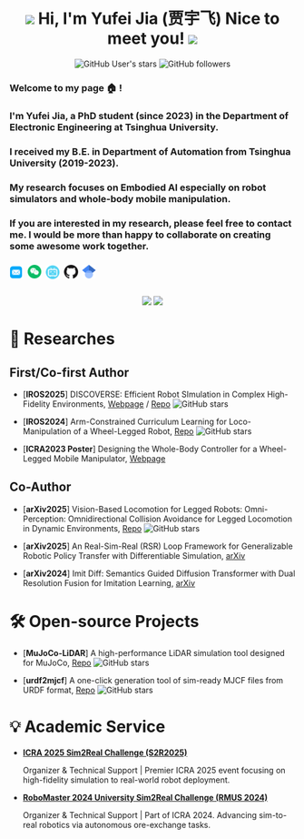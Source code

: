 <div align="center">
  <h1> <img src="https://emojis.slackmojis.com/emojis/images/1531849430/4246/blob-sunglasses.gif?1531849430" width="30"/> Hi, I'm Yufei Jia (贾宇飞) Nice to meet you! <img src="https://media.giphy.com/media/hvRJCLFzcasrR4ia7z/giphy.gif" width="25px"> </h1>
  <img alt="GitHub User's stars" src="https://img.shields.io/github/stars/TATP-233">
  <img alt="GitHub followers" src="https://img.shields.io/github/followers/TATP-233">
</div>

<p align="center">
 <h3> Welcome to my page 🏠 ! </h3> 
 <h3> I'm <b>Yufei Jia</b>, a PhD student (since 2023) in the Department of Electronic Engineering at Tsinghua University. </h3>
 <h3> I received my B.E. in Department of Automation from Tsinghua University (2019-2023). </h3>
 <h3> My research focuses on <b>Embodied AI</b> especially on robot simulators and whole-body mobile manipulation. </h3>
 <h3> If you are interested in my research, please feel free to contact me. I would be more than happy to collaborate on creating some awesome work together. </h3> 
</p>
</br>

<p  style="margin-top: -10px;">
  <a href="mailto:jyf23@mails.tsinghua.edu.cn"><img src="./assets/icon/email.png" height="24px" style="margin-bottom:-4px"></a>&nbsp;
  <a href="./assets/my_wechat.jpg"><img src="./assets/icon/wechat.png" height="24px" style="margin-bottom:-3px"></a>&nbsp; 
  <a href="https://space.bilibili.com/369324290"><img src="./assets/icon/bilibili.png" height="24px" style="margin-bottom:-4px"></a>&nbsp;
  <a href="https://github.com/TATP-233"><img src="./assets/icon/github.png" height="24px" style="margin-bottom:-3px"></a>&nbsp;
  <a href="https://scholar.google.com/citations?user=T7lpt7YAAAAJ&hl=en"><img src="./assets/icon/scholar.png" height="24px" style="margin-bottom:-3px"></a>&nbsp;
</p>
</br>

<div align="center">
  <img height="180em" src="https://github-readme-stats.vercel.app/api/top-langs/?username=TATP-233&layout=compact">
  <img height="180em" src="https://github-readme-stats.vercel.app/api?username=TATP-233&show_icons=true&theme=tokyonight">
</div>

# 📑 Researches

## First/Co-first Author

- [**IROS2025**] DISCOVERSE: Efficient Robot SImulation in Complex High-Fidelity Environments, [Webpage](https://air-discoverse.github.io/) / [Repo](https://github.com/TATP-233/DISCOVERSE) ![GitHub stars](https://img.shields.io/github/stars/TATP-233/DISCOVERSE?style=social)

- [**IROS2024**] Arm-Constrained Curriculum Learning for Loco-Manipulation of a Wheel-Legged Robot, [Repo](https://github.com/aCodeDog/legged-robots-manipulation) ![GitHub stars](https://img.shields.io/github/stars/aCodeDog/legged-robots-manipulation?style=social)

- [**ICRA2023 Poster**] Designing the Whole-Body Controller for a Wheel-Legged Mobile Manipulator, [Webpage](https://air.tsinghua.edu.cn/OpenARX6.htm)

## Co-Author

- [**arXiv2025**] Vision-Based Locomotion for Legged Robots: Omni-Perception: Omnidirectional Collision Avoidance for Legged Locomotion in Dynamic Environments, [Repo](https://github.com/aCodeDog/OmniPerception) ![GitHub stars](https://img.shields.io/github/stars/aCodeDog/OmniPerception?style=social)

- [**arXiv2025**] An Real-Sim-Real (RSR) Loop Framework for Generalizable Robotic Policy Transfer with Differentiable Simulation, [arXiv](https://arxiv.org/abs/2503.10118)

- [**arXiv2024**] Imit Diff: Semantics Guided Diffusion Transformer with Dual Resolution Fusion for Imitation Learning, [arXiv](https://arxiv.org/abs/2502.09649)


# 🛠 Open-source Projects

- [**MuJoCo-LiDAR**] A high-performance LiDAR simulation tool designed for MuJoCo, [Repo](https://github.com/TATP-233/MuJoCo-LiDAR) ![GitHub stars](https://img.shields.io/github/stars/TATP-233/MuJoCo-LiDAR?style=social)

- [**urdf2mjcf**] A one-click generation tool of sim-ready MJCF files from URDF format, [Repo](https://github.com/TATP-233/urdf2mjcf) ![GitHub stars](https://img.shields.io/github/stars/TATP-233/urdf2mjcf?style=social)

# 💡 Academic Service

- [**ICRA 2025 Sim2Real Challenge (S2R2025)**](http://sim2real.net/track/track?nav=S2R2025)
    
    Organizer & Technical Support | Premier ICRA 2025 event focusing on high-fidelity simulation to real-world robot deployment.

- [**RoboMaster 2024 University Sim2Real Challenge (RMUS 2024)**](http://sim2real.net/track/track/?nav=RMUS2024)

    Organizer & Technical Support | Part of ICRA 2024. Advancing sim-to-real robotics via autonomous ore-exchange tasks.